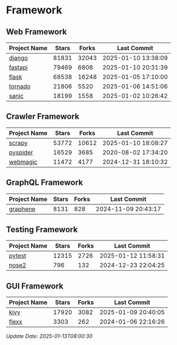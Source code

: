 # Framework

## Web Framework
| Project Name | Stars | Forks | Last Commit |
| ------------ | ----- | ----- | ----------- |
| [django](https://github.com/django/django) | 81831 | 32043 | 2025-01-10 13:38:09 |
| [fastapi](https://github.com/fastapi/fastapi) | 79469 | 6808 | 2025-01-10 20:31:39 |
| [flask](https://github.com/pallets/flask) | 68538 | 16248 | 2025-01-05 17:10:00 |
| [tornado](https://github.com/tornadoweb/tornado) | 21806 | 5520 | 2025-01-06 14:51:06 |
| [sanic](https://github.com/sanic-org/sanic) | 18199 | 1558 | 2025-01-02 10:26:42 |

## Crawler Framework
| Project Name | Stars | Forks | Last Commit |
| ------------ | ----- | ----- | ----------- |
| [scrapy](https://github.com/scrapy/scrapy) | 53772 | 10612 | 2025-01-10 18:08:27 |
| [pyspider](https://github.com/binux/pyspider) | 16529 | 3685 | 2020-08-02 17:34:20 |
| [webmagic](https://github.com/code4craft/webmagic) | 11472 | 4177 | 2024-12-31 18:10:32 |

## GraphQL Framework
| Project Name | Stars | Forks | Last Commit |
| ------------ | ----- | ----- | ----------- |
| [graphene](https://github.com/graphql-python/graphene) | 8131 | 828 | 2024-11-09 20:43:17 |

## Testing Framework
| Project Name | Stars | Forks | Last Commit |
| ------------ | ----- | ----- | ----------- |
| [pytest](https://github.com/pytest-dev/pytest) | 12315 | 2726 | 2025-01-12 11:58:31 |
| [nose2](https://github.com/nose-devs/nose2) | 796 | 132 | 2024-12-23 22:04:25 |

## GUI Framework
| Project Name | Stars | Forks | Last Commit |
| ------------ | ----- | ----- | ----------- |
| [kivy](https://github.com/kivy/kivy) | 17920 | 3082 | 2025-01-09 20:40:05 |
| [flexx](https://github.com/flexxui/flexx) | 3303 | 262 | 2024-01-06 22:16:26 |

*Update Date: 2025-01-13T08:00:30*